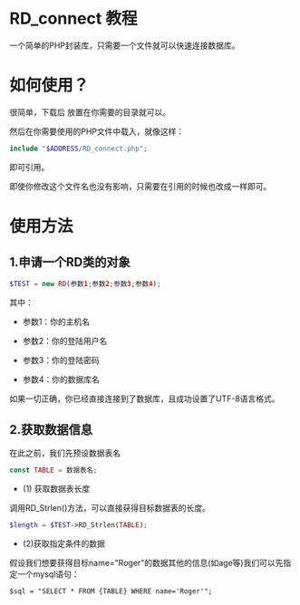 RD_connect 教程
=====
一个简单的PHP封装库，只需要一个文件就可以快速连接数据库。

# 如何使用？
很简单，下载后 放置在你需要的目录就可以。

然后在你需要使用的PHP文件中载入，就像这样：
```PHP
include "$ADDRESS/RD_connect.php"; 
```
即可引用。

即使你修改这个文件名也没有影响，只需要在引用的时候也改成一样即可。

# 使用方法

## 1.申请一个RD类的对象
```PHP
$TEST = new RD(参数1;参数2;参数3;参数4);
```
其中：

* 参数1：你的主机名

* 参数2：你的登陆用户名

* 参数3：你的登陆密码

* 参数4：你的数据库名

如果一切正确，你已经直接连接到了数据库，且成功设置了UTF-8语言格式。

## 2.获取数据信息

在此之前，我们先预设数据表名

```PHP
const TABLE = 数据表名;
```

* (1) 获取数据表长度

调用RD_Strlen()方法，可以直接获得目标数据表的长度。

```PHP
$length = $TEST->RD_Strlen(TABLE);
```

* (2)获取指定条件的数据

假设我们想要获得目标name="Roger"的数据其他的信息(如age等)我们可以先指定一个mysql语句：

```Mysql
$sql = "SELECT * FROM {TABLE} WHERE name='Roger'";
```
